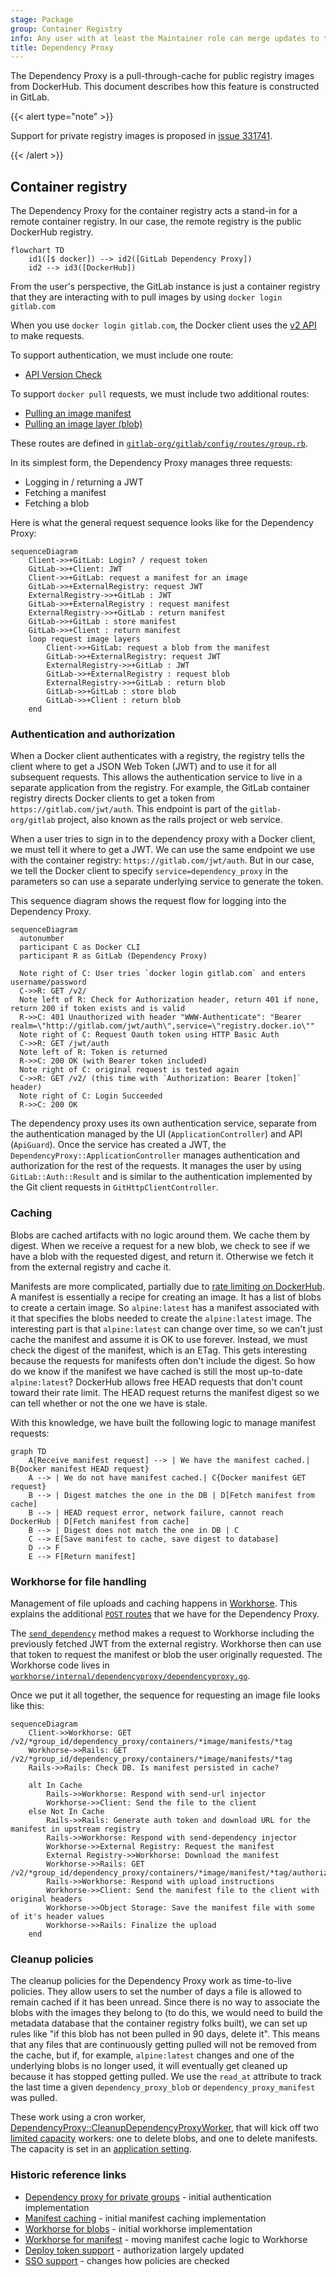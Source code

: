 ```yaml
---
stage: Package
group: Container Registry
info: Any user with at least the Maintainer role can merge updates to this content. For details, see https://docs.gitlab.com/development/development_processes/#development-guidelines-review.
title: Dependency Proxy
---
```


The Dependency Proxy is a pull-through-cache for public registry images from DockerHub. This document describes how this
feature is constructed in GitLab.

{{< alert type="note" >}}

Support for private registry images is proposed in [issue 331741](https://gitlab.com/gitlab-org/gitlab/-/issues/331741).

{{< /alert >}}

## Container registry

The Dependency Proxy for the container registry acts a stand-in for a remote container registry. In our case,
the remote registry is the public DockerHub registry.

```mermaid
flowchart TD
    id1([$ docker]) --> id2([GitLab Dependency Proxy])
    id2 --> id3([DockerHub])
```

From the user's perspective, the GitLab instance is just a container registry that they are interacting with to
pull images by using `docker login gitlab.com`

When you use `docker login gitlab.com`, the Docker client uses the [v2 API](https://distribution.github.io/distribution/spec/api/)
to make requests.

To support authentication, we must include one route:

- [API Version Check](https://distribution.github.io/distribution/spec/api/#api-version-check)

To support `docker pull` requests, we must include two additional routes:

- [Pulling an image manifest](https://distribution.github.io/distribution/spec/api/#pulling-an-image-manifest)
- [Pulling an image layer (blob)](https://distribution.github.io/distribution/spec/api/#pulling-a-layer)

These routes are defined in [`gitlab-org/gitlab/config/routes/group.rb`](https://gitlab.com/gitlab-org/gitlab/-/blob/3f76455ac9cf90a927767e55c837d6b07af818df/config/routes/group.rb#L164-175).

In its simplest form, the Dependency Proxy manages three requests:

- Logging in / returning a JWT
- Fetching a manifest
- Fetching a blob

Here is what the general request sequence looks like for the Dependency Proxy:

```mermaid
sequenceDiagram
    Client->>+GitLab: Login? / request token
    GitLab->>+Client: JWT
    Client->>+GitLab: request a manifest for an image
    GitLab->>+ExternalRegistry: request JWT
    ExternalRegistry->>+GitLab : JWT
    GitLab->>+ExternalRegistry : request manifest
    ExternalRegistry->>+GitLab : return manifest
    GitLab->>+GitLab : store manifest
    GitLab->>+Client : return manifest
    loop request image layers
        Client->>+GitLab: request a blob from the manifest
        GitLab->>+ExternalRegistry: request JWT
        ExternalRegistry->>+GitLab : JWT
        GitLab->>+ExternalRegistry : request blob
        ExternalRegistry->>+GitLab : return blob
        GitLab->>+GitLab : store blob
        GitLab->>+Client : return blob
    end
```

### Authentication and authorization

When a Docker client authenticates with a registry, the registry tells the client where to get a JSON Web Token
(JWT) and to use it for all subsequent requests. This allows the authentication service to live in a separate
application from the registry. For example, the GitLab container registry directs Docker clients to get a token
from `https://gitlab.com/jwt/auth`. This endpoint is part of the `gitlab-org/gitlab` project, also known as the
rails project or web service.

When a user tries to sign in to the dependency proxy with a Docker client, we must tell it where to get a JWT. We
can use the same endpoint we use with the container registry: `https://gitlab.com/jwt/auth`. But in our case,
we tell the Docker client to specify `service=dependency_proxy` in the parameters so can use a separate underlying
service to generate the token.

This sequence diagram shows the request flow for logging into the Dependency Proxy.

```mermaid
sequenceDiagram
  autonumber
  participant C as Docker CLI
  participant R as GitLab (Dependency Proxy)

  Note right of C: User tries `docker login gitlab.com` and enters username/password
  C->>R: GET /v2/
  Note left of R: Check for Authorization header, return 401 if none, return 200 if token exists and is valid
  R->>C: 401 Unauthorized with header "WWW-Authenticate": "Bearer realm=\"http://gitlab.com/jwt/auth\",service=\"registry.docker.io\""
  Note right of C: Request Oauth token using HTTP Basic Auth
  C->>R: GET /jwt/auth
  Note left of R: Token is returned
  R->>C: 200 OK (with Bearer token included)
  Note right of C: original request is tested again
  C->>R: GET /v2/ (this time with `Authorization: Bearer [token]` header)
  Note right of C: Login Succeeded
  R->>C: 200 OK
```

The dependency proxy uses its own authentication service, separate from the authentication managed by the UI
(`ApplicationController`) and API (`ApiGuard`). Once the service has created a JWT, the `DependencyProxy::ApplicationController`
manages authentication and authorization for the rest of the requests. It manages the user by using `GitLab::Auth::Result` and
is similar to the authentication implemented by the Git client requests in `GitHttpClientController`.

### Caching

Blobs are cached artifacts with no logic around them. We cache them by digest. When we receive a request for a new blob,
we check to see if we have a blob with the requested digest, and return it. Otherwise we fetch it from the external
registry and cache it.

Manifests are more complicated, partially due to [rate limiting on DockerHub](https://www.docker.com/increase-rate-limits/).
A manifest is essentially a recipe for creating an image. It has a list of blobs to create a certain image. So
`alpine:latest` has a manifest associated with it that specifies the blobs needed to create the `alpine:latest`
image. The interesting part is that `alpine:latest` can change over time, so we can't just cache the manifest and
assume it is OK to use forever. Instead, we must check the digest of the manifest, which is an ETag. This gets
interesting because the requests for manifests often don't include the digest. So how do we know if the manifest
we have cached is still the most up-to-date `alpine:latest`? DockerHub allows free HEAD requests that don't count
toward their rate limit. The HEAD request returns the manifest digest so we can tell whether or not the one we
have is stale.

With this knowledge, we have built the following logic to manage manifest requests:

```mermaid
graph TD
    A[Receive manifest request] --> | We have the manifest cached.| B{Docker manifest HEAD request}
    A --> | We do not have manifest cached.| C{Docker manifest GET request}
    B --> | Digest matches the one in the DB | D[Fetch manifest from cache]
    B --> | HEAD request error, network failure, cannot reach DockerHub | D[Fetch manifest from cache]
    B --> | Digest does not match the one in DB | C
    C --> E[Save manifest to cache, save digest to database]
    D --> F
    E --> F[Return manifest]
```

### Workhorse for file handling

Management of file uploads and caching happens in [Workhorse](../workhorse/_index.md). This explains the additional
[`POST` routes](https://gitlab.com/gitlab-org/gitlab/-/blob/3f76455ac9cf90a927767e55c837d6b07af818df/config/routes/group.rb#L170-173)
that we have for the Dependency Proxy.

The [`send_dependency`](https://gitlab.com/gitlab-org/gitlab/-/blob/7359d23f4e078479969c872924150219c6f1665f/app/helpers/workhorse_helper.rb#L46-53)
method makes a request to Workhorse including the previously fetched JWT from the external registry. Workhorse then
can use that token to request the manifest or blob the user originally requested. The Workhorse code lives in
[`workhorse/internal/dependencyproxy/dependencyproxy.go`](https://gitlab.com/gitlab-org/gitlab/-/blob/b8f44a8f3c26efe9932c2ada2df75ef7acb8417b/workhorse/internal/dependencyproxy/dependencyproxy.go#L4).

Once we put it all together, the sequence for requesting an image file looks like this:

```mermaid
sequenceDiagram
    Client->>Workhorse: GET /v2/*group_id/dependency_proxy/containers/*image/manifests/*tag
    Workhorse->>Rails: GET /v2/*group_id/dependency_proxy/containers/*image/manifests/*tag
    Rails->>Rails: Check DB. Is manifest persisted in cache?

    alt In Cache
        Rails->>Workhorse: Respond with send-url injector
        Workhorse->>Client: Send the file to the client
    else Not In Cache
        Rails->>Rails: Generate auth token and download URL for the manifest in upstream registry
        Rails->>Workhorse: Respond with send-dependency injector
        Workhorse->>External Registry: Request the manifest
        External Registry->>Workhorse: Download the manifest
        Workhorse->>Rails: GET /v2/*group_id/dependency_proxy/containers/*image/manifest/*tag/authorize
        Rails->>Workhorse: Respond with upload instructions
        Workhorse->>Client: Send the manifest file to the client with original headers
        Workhorse->>Object Storage: Save the manifest file with some of it's header values
        Workhorse->>Rails: Finalize the upload
    end
```

### Cleanup policies

The cleanup policies for the Dependency Proxy work as time-to-live policies. They allow users to set the number
of days a file is allowed to remain cached if it has been unread. Since there is no way to associate the blobs
with the images they belong to (to do this, we would need to build the metadata database that the container registry
folks built), we can set up rules like "if this blob has not been pulled in 90 days, delete it". This means that
any files that are continuously getting pulled will not be removed from the cache, but if, for example,
`alpine:latest` changes and one of the underlying blobs is no longer used, it will eventually get cleaned up
because it has stopped getting pulled. We use the `read_at` attribute to track the last time a given
`dependency_proxy_blob` or `dependency_proxy_manifest` was pulled.

These work using a cron worker, [DependencyProxy::CleanupDependencyProxyWorker](https://gitlab.com/gitlab-org/gitlab/-/blob/7359d23f4e078479969c872924150219c6f1665f/app/workers/dependency_proxy/cleanup_dependency_proxy_worker.rb#L4),
that will kick off two [limited capacity](../sidekiq/limited_capacity_worker.md) workers: one to delete blobs,
and one to delete manifests. The capacity is set in an [application setting](settings.md#container-registry).

### Historic reference links

- [Dependency proxy for private groups](https://gitlab.com/gitlab-org/gitlab/-/merge_requests/46042) - initial authentication implementation
- [Manifest caching](https://gitlab.com/gitlab-org/gitlab/-/issues/241639) - initial manifest caching implementation
- [Workhorse for blobs](https://gitlab.com/gitlab-org/gitlab/-/merge_requests/71890) - initial workhorse implementation
- [Workhorse for manifest](https://gitlab.com/gitlab-org/gitlab/-/merge_requests/73033) - moving manifest cache logic to Workhorse
- [Deploy token support](https://gitlab.com/gitlab-org/gitlab/-/merge_requests/64363) - authorization largely updated
- [SSO support](https://gitlab.com/gitlab-org/gitlab/-/merge_requests/67373) - changes how policies are checked
